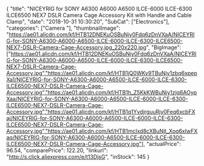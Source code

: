 {
	"title": "NICEYRIG for SONY A6300 A6000 A6500 ILCE-6000 ILCE-6300 ILCE6500 NEX7 DSLR Camera Cage Accessory Kit with Handle and Cable Clamp",
	"date": "2018-10-31 10:30:20",
	"SubCat": ["Electronics"],
	"categories": ["Camera "],
	"thumbnailImage": "https://ae01.alicdn.com/kf/HTB12DNEKuOSBuNjy0Fdq6zDnVXaA/NICEYRIG-for-SONY-A6300-A6000-A6500-ILCE-6000-ILCE-6300-ILCE6500-NEX7-DSLR-Camera-Cage-Accessory.jpg_220x220.jpg",
	"BigImage": ["https://ae01.alicdn.com/kf/HTB12DNEKuOSBuNjy0Fdq6zDnVXaA/NICEYRIG-for-SONY-A6300-A6000-A6500-ILCE-6000-ILCE-6300-ILCE6500-NEX7-DSLR-Camera-Cage-Accessory.jpg","https://ae01.alicdn.com/kf/HTB1jQ0WKv9TBuNjy1zbq6xpepXa1/NICEYRIG-for-SONY-A6300-A6000-A6500-ILCE-6000-ILCE-6300-ILCE6500-NEX7-DSLR-Camera-Cage-Accessory.jpg","https://ae01.alicdn.com/kf/HTB1h_Z5KkKWBuNjy1zjq6AOypXaa/NICEYRIG-for-SONY-A6300-A6000-A6500-ILCE-6000-ILCE-6300-ILCE6500-NEX7-DSLR-Camera-Cage-Accessory.jpg","https://ae01.alicdn.com/kf/HTB1q1YvdjrguuRjy0Feq6xcbFXaj/NICEYRIG-for-SONY-A6300-A6000-A6500-ILCE-6000-ILCE-6300-ILCE6500-NEX7-DSLR-Camera-Cage-Accessory.jpg","https://ae01.alicdn.com/kf/HTB1mcIxd8cXBuNjt_Xoq6xIwFXaq/NICEYRIG-for-SONY-A6300-A6000-A6500-ILCE-6000-ILCE-6300-ILCE6500-NEX7-DSLR-Camera-Cage-Accessory.jpg"],
	"actualPrice": 96.54,
	"comparePrice": 122.20,
	"linkurl": "http://s.click.aliexpress.com/e/t13DjsG",
	"inStock": 145
}
